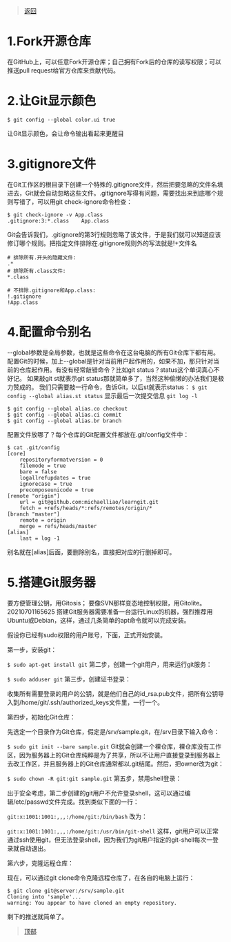 > [返回](20210701171151.md)

# 1.Fork开源仓库

在GitHub上，可以任意Fork开源仓库；自己拥有Fork后的仓库的读写权限；可以推送pull request给官方仓库来贡献代码。

# 2.让Git显示颜色
```
$ git config --global color.ui true
```
让Git显示颜色，会让命令输出看起来更醒目

# 3.gitignore文件

在Git工作区的根目录下创建一个特殊的.gitignore文件，然后把要忽略的文件名填进去，Git就会自动忽略这些文件。.gitignore写得有问题，需要找出来到底哪个规则写错了，可以用git check-ignore命令检查：
```
$ git check-ignore -v App.class
.gitignore:3:*.class	App.class
```
Git会告诉我们，.gitignore的第3行规则忽略了该文件，于是我们就可以知道应该修订哪个规则。把指定文件排除在.gitignore规则外的写法就是!+文件名
```
# 排除所有.开头的隐藏文件:
.*
# 排除所有.class文件:
*.class

# 不排除.gitignore和App.class:
!.gitignore
!App.class
```
# 4.配置命令别名

--global参数是全局参数，也就是这些命令在这台电脑的所有Git仓库下都有用。
配置Git的时候，加上--global是针对当前用户起作用的，如果不加，那只针对当前的仓库起作用。有没有经常敲错命令？比如git status？status这个单词真心不好记。
如果敲git st就表示git status那就简单多了，当然这种偷懒的办法我们是极力赞成的。
我们只需要敲一行命令，告诉Git，以后st就表示status：
`$ git config --global alias.st status`
显示最后一次提交信息 
`git log -l`
```
$ git config --global alias.co checkout
$ git config --global alias.ci commit
$ git config --global alias.br branch
```
配置文件放哪了？每个仓库的Git配置文件都放在.git/config文件中：
```
$ cat .git/config 
[core]
    repositoryformatversion = 0
    filemode = true
    bare = false
    logallrefupdates = true
    ignorecase = true
    precomposeunicode = true
[remote "origin"]
    url = git@github.com:michaelliao/learngit.git
    fetch = +refs/heads/*:refs/remotes/origin/*
[branch "master"]
    remote = origin
    merge = refs/heads/master
[alias]
    last = log -1
```
别名就在[alias]后面，要删除别名，直接把对应的行删掉即可。

# 5.搭建Git服务器

要方便管理公钥，用Gitosis；
要像SVN那样变态地控制权限，用Gitolite。20210701165625
搭建Git服务器需要准备一台运行Linux的机器，强烈推荐用Ubuntu或Debian，这样，通过几条简单的apt命令就可以完成安装。

假设你已经有sudo权限的用户账号，下面，正式开始安装。

第一步，安装git：

`$ sudo apt-get install git`
第二步，创建一个git用户，用来运行git服务：

`$ sudo adduser git`
第三步，创建证书登录：

收集所有需要登录的用户的公钥，就是他们自己的id_rsa.pub文件，把所有公钥导入到/home/git/.ssh/authorized_keys文件里，一行一个。

第四步，初始化Git仓库：

先选定一个目录作为Git仓库，假定是/srv/sample.git，在/srv目录下输入命令：

`$ sudo git init --bare sample.git`
Git就会创建一个裸仓库，裸仓库没有工作区，因为服务器上的Git仓库纯粹是为了共享，所以不让用户直接登录到服务器上去改工作区，并且服务器上的Git仓库通常都以.git结尾。然后，把owner改为git：

`$ sudo chown -R git:git sample.git`
第五步，禁用shell登录：

出于安全考虑，第二步创建的git用户不允许登录shell，这可以通过编辑/etc/passwd文件完成。找到类似下面的一行：

`git:x:1001:1001:,,,:/home/git:/bin/bash`
改为：

`git:x:1001:1001:,,,:/home/git:/usr/bin/git-shell`
这样，git用户可以正常通过ssh使用git，但无法登录shell，因为我们为git用户指定的git-shell每次一登录就自动退出。

第六步，克隆远程仓库：

现在，可以通过git clone命令克隆远程仓库了，在各自的电脑上运行：
```
$ git clone git@server:/srv/sample.git
Cloning into 'sample'...
warning: You appear to have cloned an empty repository.
```
剩下的推送就简单了。

> [顶部](#)